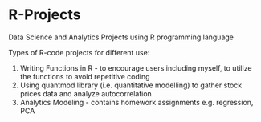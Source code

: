 # R-Projects
Data Science and Analytics Projects using R programming language

Types of R-code projects for different use:
1. Writing Functions in R - to encourage users including myself, to utilize the functions to avoid repetitive coding 
2. Using quantmod library (i.e. quantitative modelling) to gather stock prices data and analyze autocorrelation
3. Analytics Modeling - contains homework assignments e.g. regression, PCA
